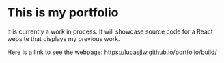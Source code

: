 # This is my portfolio
It is currently a work in process. 
It will showcase source code for a React website that displays my previous work. 

Here is a link to see the webpage:
https://lucasjlw.github.io/portfolio/build/
